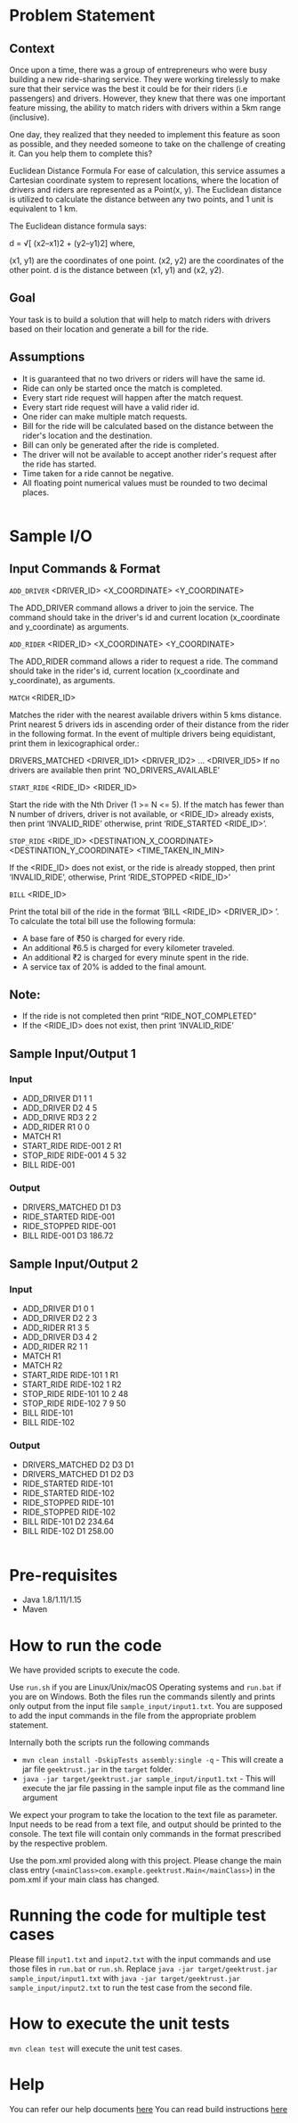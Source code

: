 # Problem Statement

## Context
 Once upon a time, there was a group of entrepreneurs who were busy building a new ride-sharing service. They were working tirelessly to make sure that their service was the best it could be for their riders (i.e passengers) and drivers. However, they knew that there was one important feature missing, the ability to match riders with drivers within a 5km range (inclusive).
 
 One day, they realized that they needed to implement this feature as soon as possible, and they needed someone to take on the challenge of creating it. Can you help them to complete this?
 
Euclidean Distance Formula
 For ease of calculation, this service assumes a Cartesian coordinate system to represent locations, where the location of drivers and riders are represented as a Point(x, y). The Euclidean distance is utilized to calculate the distance between any two points, and 1 unit is equivalent to 1 km.
 
 The Euclidean distance formula says:
 
d = √[ (x2–x1)2 + (y2–y1)2]
 where,
 
 (x1, y1) are the coordinates of one point. 
 (x2, y2) are the coordinates of the other point. 
 d is the distance between (x1, y1) and (x2, y2).
 
## Goal
 Your task is to build a solution that will help to match riders with drivers based on their location and generate a bill for the ride. 
 
## Assumptions
- It is guaranteed that no two drivers or riders will have the same id. 
- Ride can only be started once the match is completed. 
- Every start ride request will happen after the match request. 
- Every start ride request will have a valid rider id. 
- One rider can make multiple match requests. 
- Bill for the ride will be calculated based on the distance between the rider's location and the destination. 
- Bill can only be generated after the ride is completed. 
- The driver will not be available to accept another rider's request after the ride has started. 
- Time taken for a ride cannot be negative. 
- All floating point numerical values must be rounded to two decimal places.

<pre></pre>
# Sample I/O

## Input Commands & Format
`ADD_DRIVER` <DRIVER_ID> <X_COORDINATE> <Y_COORDINATE>
 
 The ADD_DRIVER command allows a driver to join the service. The command should take in the driver's id and current location (x_coordinate and y_coordinate) as arguments.
 
`ADD_RIDER` <RIDER_ID> <X_COORDINATE> <Y_COORDINATE>
 
 The ADD_RIDER command allows a rider to request a ride. The command should take in the rider's id, current location (x_coordinate and y_coordinate), as arguments.
 
`MATCH` <RIDER_ID>
 
 Matches the rider with the nearest available drivers within 5 kms distance. Print nearest 5 drivers ids in ascending order of their distance from the rider in the following format. In the event of multiple drivers being equidistant, print them in lexicographical order.:
 
 DRIVERS_MATCHED <DRIVER_ID1> <DRIVER_ID2> ... <DRIVER_ID5> 
 If no drivers are available then print ‘NO_DRIVERS_AVAILABLE’
 
`START_RIDE` <RIDE_ID> <N> <RIDER_ID>
 
 Start the ride with the Nth Driver (1 >= N <= 5). If the match has fewer than N number of drivers, driver is not available, or <RIDE_ID> already exists, then print ‘INVALID_RIDE’ otherwise, print ‘RIDE_STARTED <RIDE_ID>’.
 
`STOP_RIDE` <RIDE_ID> <DESTINATION_X_COORDINATE> <DESTINATION_Y_COORDINATE> <TIME_TAKEN_IN_MIN>
 
 If the <RIDE_ID> does not exist, or the ride is already stopped, then print ‘INVALID_RIDE’, otherwise, Print ‘RIDE_STOPPED <RIDE_ID>’
 
`BILL` <RIDE_ID>
 
 Print the total bill of the ride in the format ‘BILL <RIDE_ID> <DRIVER_ID> <AMOUNT>’. To calculate the total bill use the following formula: 
 
- A base fare of ₹50 is charged for every ride. 
- An additional ₹6.5 is charged for every kilometer traveled. 
- An additional ₹2 is charged for every minute spent in the ride. 
- A service tax of 20% is added to the final amount.
 
## Note:
 
- If the ride is not completed then print “RIDE_NOT_COMPLETED” 
- If the <RIDE_ID> does not exist, then print ‘INVALID_RIDE’

## Sample Input/Output 1

### Input
- ADD_DRIVER D1 1 1
- ADD_DRIVER D2 4 5
- ADD_DRIVE RD3 2 2
- ADD_RIDER R1 0 0
- MATCH R1
- START_RIDE RIDE-001 2 R1
- STOP_RIDE RIDE-001 4 5 32
- BILL RIDE-001

### Output
- DRIVERS_MATCHED D1 D3
- RIDE_STARTED RIDE-001
- RIDE_STOPPED RIDE-001
- BILL RIDE-001 D3 186.72

## Sample Input/Output 2

### Input
- ADD_DRIVER D1 0 1
- ADD_DRIVER D2 2 3
- ADD_RIDER R1 3 5
- ADD_DRIVER D3 4 2
- ADD_RIDER R2 1 1
- MATCH R1
- MATCH R2
- START_RIDE RIDE-101 1 R1
- START_RIDE RIDE-102 1 R2
- STOP_RIDE RIDE-101 10 2 48
- STOP_RIDE RIDE-102 7 9 50
- BILL RIDE-101
- BILL RIDE-102

### Output
- DRIVERS_MATCHED D2 D3 D1
- DRIVERS_MATCHED D1 D2 D3
- RIDE_STARTED RIDE-101
- RIDE_STARTED RIDE-102
- RIDE_STOPPED RIDE-101
- RIDE_STOPPED RIDE-102
- BILL RIDE-101 D2 234.64
- BILL RIDE-102 D1 258.00

<pre></pre>
# Pre-requisites
* Java 1.8/1.11/1.15
* Maven

# How to run the code

We have provided scripts to execute the code. 

Use `run.sh` if you are Linux/Unix/macOS Operating systems and `run.bat` if you are on Windows.  Both the files run the commands silently and prints only output from the input file `sample_input/input1.txt`. You are supposed to add the input commands in the file from the appropriate problem statement. 

Internally both the scripts run the following commands 

 * `mvn clean install -DskipTests assembly:single -q` - This will create a jar file `geektrust.jar` in the `target` folder.
 * `java -jar target/geektrust.jar sample_input/input1.txt` - This will execute the jar file passing in the sample input file as the command line argument

 We expect your program to take the location to the text file as parameter. Input needs to be read from a text file, and output should be printed to the console. The text file will contain only commands in the format prescribed by the respective problem.

 Use the pom.xml provided along with this project. Please change the main class entry (`<mainClass>com.example.geektrust.Main</mainClass>`) in the pom.xml if your main class has changed.

 # Running the code for multiple test cases

 Please fill `input1.txt` and `input2.txt` with the input commands and use those files in `run.bat` or `run.sh`. Replace `java -jar target/geektrust.jar sample_input/input1.txt` with `java -jar target/geektrust.jar sample_input/input2.txt` to run the test case from the second file. 

 # How to execute the unit tests

 `mvn clean test` will execute the unit test cases.

# Help

You can refer our help documents [here](https://help.geektrust.com)
You can read build instructions [here](https://github.com/geektrust/coding-problem-artefacts/tree/master/Java)